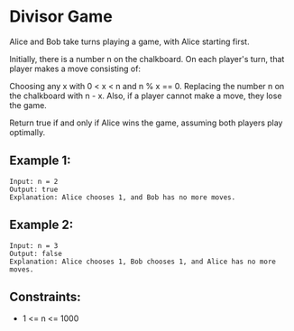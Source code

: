 # Divisor Game

Alice and Bob take turns playing a game, with Alice starting first.

Initially, there is a number n on the chalkboard. On each player's turn, that player makes a move consisting of:

Choosing any x with 0 < x < n and n % x == 0.
Replacing the number n on the chalkboard with n - x.
Also, if a player cannot make a move, they lose the game.

Return true if and only if Alice wins the game, assuming both players play optimally.

## Example 1:

```
Input: n = 2
Output: true
Explanation: Alice chooses 1, and Bob has no more moves.
```

## Example 2:

```
Input: n = 3
Output: false
Explanation: Alice chooses 1, Bob chooses 1, and Alice has no more moves.
```

## Constraints:

- 1 <= n <= 1000
